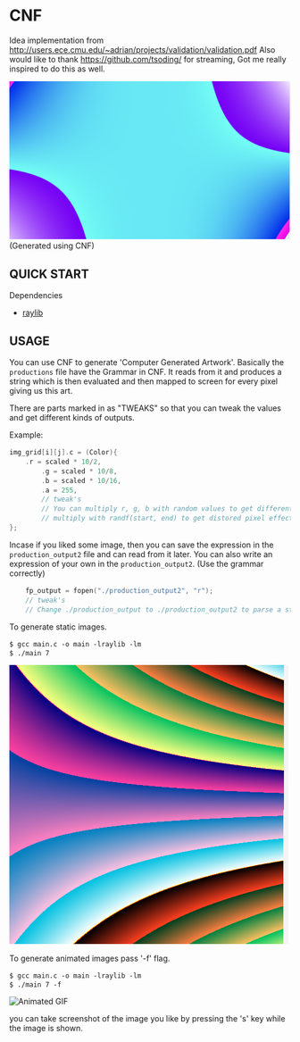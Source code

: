 # CNF

Idea implementation from http://users.ece.cmu.edu/~adrian/projects/validation/validation.pdf 
Also would like to thank https://github.com/tsoding/ for streaming, Got me really inspired to do this as well.

![thumbnail](./assets/thumbnail.png)
(Generated using CNF)

## QUICK START

Dependencies

- [raylib](https://www.raylib.com/)

## USAGE

You can use CNF to generate 'Computer Generated Artwork'.
Basically the ```productions``` file have the Grammar in CNF.
It reads from it and produces a string which is then evaluated and then mapped to screen for every pixel giving us this art.

There are parts marked in as "TWEAKS" so that you can tweak the values and get different kinds of outputs.

Example:

```c
img_grid[i][j].c = (Color){
    .r = scaled * 10/2,
        .g = scaled * 10/8,
        .b = scaled * 10/16,
        .a = 255,
        // tweak's
        // You can multiply r, g, b with random values to get different colors
        // multiply with randf(start, end) to get distored pixel effect
};

```

Incase if you liked some image, then you can save the expression in the ```production_output2``` file and can read from it later.
You can also write an expression of your own in the ```production_output2```.
(Use the grammar correctly)

```c
    fp_output = fopen("./production_output2", "r");
    // tweak's
    // Change ./production_output to ./production_output2 to parse a string that you have generated using the grammar.
```

To generate static images.

```console
$ gcc main.c -o main -lraylib -lm
$ ./main 7
```

![Static Image](./assets/output.png)

To generate animated images pass '-f' flag.

```console
$ gcc main.c -o main -lraylib -lm
$ ./main 7 -f
```

<img src="./assets/output.gif" alt="Animated GIF" width="500">

you can take screenshot of the image you like by pressing the 's' key while the image is shown.
